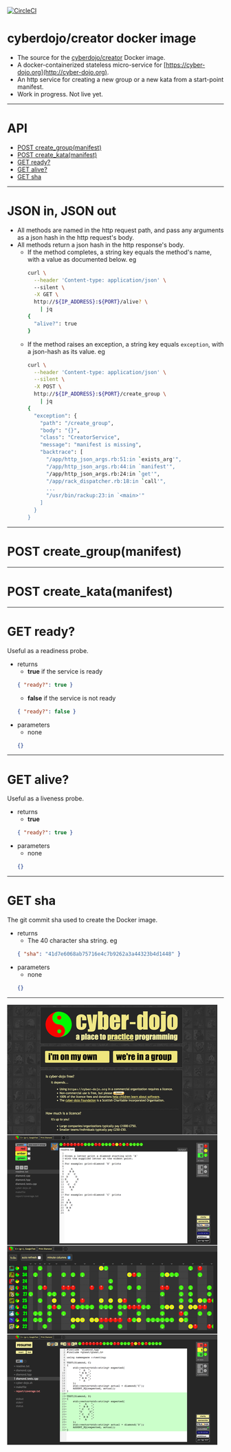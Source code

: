 [![CircleCI](https://circleci.com/gh/cyber-dojo/creator.svg?style=svg)](https://circleci.com/gh/cyber-dojo/creator)

# cyberdojo/creator docker image

- The source for the [cyberdojo/creator](https://hub.docker.com/r/cyberdojo/creator/tags) Docker image.
- A docker-containerized stateless micro-service for [https://cyber-dojo.org](http://cyber-dojo.org).
- An http service for creating a new group or a new kata from a start-point manifest.
- Work in progress. Not live yet.

- - - -
# API
  * [POST create_group(manifest)](#post-creategroupmanifest)
  * [POST create_kata(manifest)](#post-createkatamanifest)
  * [GET ready?](#get-ready)
  * [GET alive?](#get-alive)  
  * [GET sha](#get-sha)

- - - -
# JSON in, JSON out
  * All methods are named in the http request path, and pass any
    arguments as a json hash in the http request's body.
  * All methods return a json hash in the http response's body.
    * If the method completes, a string key equals the method's name, with
      a value as documented below. eg
      ```bash
      curl \
        --header 'Content-type: application/json' \        
        --silent \
        -X GET \
        http://${IP_ADDRESS}:${PORT}/alive? \
          | jq      
      {
        "alive?": true
      }
      ```
    * If the method raises an exception, a string key equals ```exception```, with
      a json-hash as its value. eg
      ```bash
      curl \
        --header 'Content-type: application/json' \
        --silent \
        -X POST \
        http://${IP_ADDRESS}:${PORT}/create_group \
          | jq      
      {
        "exception": {
          "path": "/create_group",
          "body": "{}",
          "class": "CreatorService",
          "message": "manifest is missing",
          "backtrace": [
            "/app/http_json_args.rb:51:in `exists_arg'",
            "/app/http_json_args.rb:44:in `manifest'",
            "/app/http_json_args.rb:24:in `get'",
            "/app/rack_dispatcher.rb:18:in `call'",
            ...
            "/usr/bin/rackup:23:in `<main>'"
          ]
        }
      }
      ```

- - - -
# POST create_group(manifest)

- - - -
# POST create_kata(manifest)

- - - -
# GET ready?
Useful as a readiness probe.
- returns
  * **true** if the service is ready
  ```json
  { "ready?": true }
  ```
  * **false** if the service is not ready
  ```json
  { "ready?": false }
  ```
- parameters
  * none
  ```json
  {}
  ```

- - - -
# GET alive?
Useful as a liveness probe.
- returns
  * **true**
  ```json
  { "ready?": true }
  ```
- parameters
  * none
  ```json
  {}
  ```

- - - -
# GET sha
The git commit sha used to create the Docker image.
- returns
  * The 40 character sha string. eg
  ```json
  { "sha": "41d7e6068ab75716e4c7b9262a3a44323b4d1448" }
  ```
- parameters
  * none
  ```json
  {}
  ```

- - - -
![cyber-dojo.org home page](https://github.com/cyber-dojo/cyber-dojo/blob/master/shared/home_page_snapshot.png)
